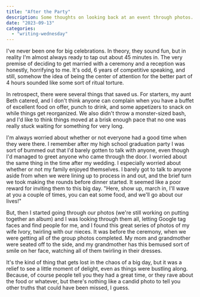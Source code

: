 ```yaml
---
title: "After the Party"
description: Some thoughts on looking back at an event through photos. It's nice to see things you missed on the day.
date: "2023-09-13"
categories: 
  - "writing-wednesday"
---
```


I've never been one for big celebrations. In theory, they sound fun, but in reality I'm almost always ready to tap out about 45 minutes in. The very premise of deciding to get married with a ceremony and a reception was honestly, horrifying to me. It's odd, 6 years of competitive speaking, and still, somehow the idea of being the center of attention for the better part of 4 hours sounded like some sort of ritual torture.

In retrospect, there were several things that saved us. For starters, my aunt Beth catered, and I don't think anyone can complain when you have a buffet of excellent food on offer, punch to drink, and some appetizers to snack on while things get reorganized. We also didn't throw a monster-sized bash, and I'd like to think things moved at a brisk enough pace that no one was really stuck waiting for something for very long.

I'm always worried about whether or not everyone had a good time when they were there. I remember after my high school graduation party I was sort of bummed out that I'd barely gotten to talk with anyone, even though I'd managed to greet anyone who came through the door. I worried about the same thing in the time after my wedding. I especially worried about whether or not my family enjoyed themselves. I barely got to talk to anyone aside from when we were lining up to process in and out, and the brief turn we took making the rounds before dinner started. It seemed like a poor reward for inviting them to this big day. "Here, show up, march in, I'll wave at you a couple of times, you can eat some food, and we'll go about our lives!"

But, then I started going through our photos (we're still working on putting together an album) and I was looking through them all, letting Google tag faces and find people for me, and I found this great series of photos of my wife Ivory, twirling with our nieces. It was before the ceremony, when we were getting all of the group photos completed. My mom and grandmother were seated off to the side, and my grandmother has this bemused sort of smile on her face, watching all of them twirling in their dresses.

It's the kind of thing that gets lost in the chaos of a big day, but it was a relief to see a little moment of delight, even as things were bustling along. Because, of course people tell you they had a great time, or they rave about the food or whatever, but there's nothing like a candid photo to tell you other truths that could have been missed, I guess.
